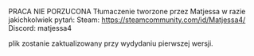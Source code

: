 PRACA NIE PORZUCONA
Tłumaczenie tworzone przez Matjessa
w razie jakichkolwiek pytań:
Steam: https://steamcommunity.com/id/Matjessa4/
Discord: matjessa4

plik zostanie zaktualizowany przy wydydaniu pierwszej wersji.
